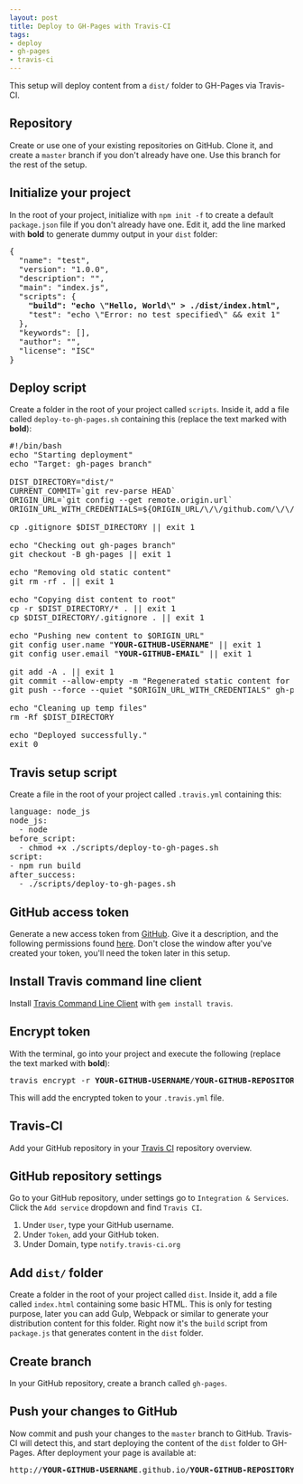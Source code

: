 ```yaml
---
layout: post
title: Deploy to GH-Pages with Travis-CI
tags:
- deploy
- gh-pages
- travis-ci
---
```


This setup will deploy content from a `dist/` folder to GH-Pages via Travis-CI.

## Repository
Create or use one of your existing repositories on GitHub. Clone it, and create a `master` branch if you don't already have one. Use this branch for the rest of the setup.

## Initialize your project
In the root of your project, initialize with `npm init -f` to create a default `package.json` file if you don't already have one. Edit it, add the line marked with **bold** to generate dummy output in your `dist` folder:

<script src="https://gist.github.com/lthr/80f54aa8a7fe70e5d768fe80c93ebf3c.js?file=package.json"></script>

<script src="https://gist.github.com/lthr/80f54aa8a7fe70e5d768fe80c93ebf3c.js?file=package.json&line=2"></script>

<code data-gist-id="5457629" data-gist-hide-footer="true" data-gist-hide-line-numbers="true"></code>

<code data-gist-id="5457668" data-gist-line="2,3,4"></code>


<pre>
{
  "name": "test",
  "version": "1.0.0",
  "description": "",
  "main": "index.js",
  "scripts": {
    <b>"build": "echo \"Hello, World\" > ./dist/index.html",</b>
    "test": "echo \"Error: no test specified\" && exit 1"
  },
  "keywords": [],
  "author": "",
  "license": "ISC"
}
</pre>

## Deploy script
Create a folder in the root of your project called `scripts`. Inside it, add a file called `deploy-to-gh-pages.sh` containing this (replace the text marked with **bold**):

<pre>
#!/bin/bash
echo "Starting deployment"
echo "Target: gh-pages branch"

DIST_DIRECTORY="dist/"
CURRENT_COMMIT=`git rev-parse HEAD`
ORIGIN_URL=`git config --get remote.origin.url`
ORIGIN_URL_WITH_CREDENTIALS=${ORIGIN_URL/\/\/github.com/\/\/$GITHUB_TOKEN@github.com}

cp .gitignore $DIST_DIRECTORY || exit 1

echo "Checking out gh-pages branch"
git checkout -B gh-pages || exit 1

echo "Removing old static content"
git rm -rf . || exit 1

echo "Copying dist content to root"
cp -r $DIST_DIRECTORY/* . || exit 1
cp $DIST_DIRECTORY/.gitignore . || exit 1

echo "Pushing new content to $ORIGIN_URL"
git config user.name "<b>YOUR-GITHUB-USERNAME</b>" || exit 1
git config user.email "<b>YOUR-GITHUB-EMAIL</b>" || exit 1

git add -A . || exit 1
git commit --allow-empty -m "Regenerated static content for $CURRENT_COMMIT" || exit 1
git push --force --quiet "$ORIGIN_URL_WITH_CREDENTIALS" gh-pages > /dev/null 2>&1

echo "Cleaning up temp files"
rm -Rf $DIST_DIRECTORY

echo "Deployed successfully."
exit 0
</pre>


## Travis setup script
Create a file in the root of your project called `.travis.yml` containing this:

<pre>
language: node_js
node_js:
  - node
before_script:
  - chmod +x ./scripts/deploy-to-gh-pages.sh
script:
- npm run build
after_success:
  - ./scripts/deploy-to-gh-pages.sh
</pre>

## GitHub access token
Generate a new access token from [GitHub](https://github.com/settings/tokens/new). Give it a description, and the following permissions found [here](https://docs.travis-ci.com/user/github-oauth-scopes/). Don't close the window after you've created your token, you'll need the token later in this setup.

## Install Travis command line client
Install [Travis Command Line Client](https://github.com/travis-ci/travis.rb#readme) with `gem install travis`.

## Encrypt token
With the terminal, go into your project and execute the following (replace the text marked with **bold**):
<pre>
travis encrypt -r <b>YOUR-GITHUB-USERNAME</b>/<b>YOUR-GITHUB-REPOSITORY-NAME</b> GITHUB_TOKEN=<b>YOUR-GITHUB-TOKEN-HERE</b> --add
</pre>
This will add the encrypted token to your `.travis.yml` file.

## Travis-CI
Add your GitHub repository in your [Travis CI](https://travis-ci.org/profile) repository overview.

## GitHub repository settings
Go to your GitHub repository, under settings go to `Integration & Services`. Click the `Add service` dropdown and find `Travis CI`.

1. Under `User`, type your GitHub username.
2. Under `Token`, add your GitHub token.
3. Under Domain, type `notify.travis-ci.org`

## Add `dist/` folder
Create a folder in the root of your project called `dist`. Inside it, add a file called `index.html` containing some basic HTML. This is only for testing purpose, later you can add Gulp, Webpack or similar to generate your distribution content for this folder. Right now it's the `build` script from `package.js` that generates content in the `dist` folder.

## Create branch
In your GitHub repository, create a branch called `gh-pages`.

## Push your changes to GitHub
Now commit and push your changes to the `master` branch to GitHub. Travis-CI will detect this, and start deploying the content of the `dist` folder to GH-Pages. After deployment your page is available at:

<pre>http://<b>YOUR-GITHUB-USERNAME</b>.github.io/<b>YOUR-GITHUB-REPOSITORY-NAME</b></pre>
